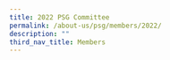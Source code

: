 ```yaml
---
title: 2022 PSG Committee
permalink: /about-us/psg/members/2022/
description: ""
third_nav_title: Members
---
```

